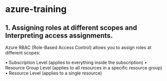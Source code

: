 # azure-training

## 1.	Assigning roles at different scopes and Interpreting access assignments.

Azure RBAC (Role-Based Access Control) allows you to assign roles at different scopes: 

•	Subscription Level (applies to everything inside the subscription)
•	Resource Group Level (applies to all resources in a specific resource group)
•	Resource Level (applies to a single resource)
